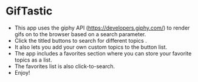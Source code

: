 # GifTastic
* This app uses the giphy API (https://developers.giphy.com/) to render gifs on to the browser based on a search parameter.
* Click the titled buttons to search for different topics .
* It also lets you add your own custom topics to the button list.
* The app includes a favorites section where you can store your favorite topics as a list.
* The favorites list is also click-to-search.
* Enjoy!